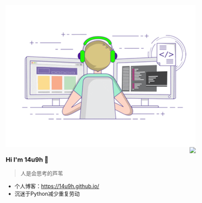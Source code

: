 <p align="center">
  <img align="center" src="https://raw.githubusercontent.com/14u9h/14u9h/main/developer.gif"/>
  <img align="right" src="https://github-readme-stats.vercel.app/api?username=14u9h&show_icons=true&icon_color=805AD5&text_color=718096&bg_color=ffffff&hide_title=true" />
</p>

  

### Hi I'm 14u9h 👋

> 人是会思考的芦苇

- 个人博客：https://14u9h.github.io/
- 沉迷于Python减少重复劳动


<!--
**14u9h/14u9h** is a ✨ _special_ ✨ repository because its `README.md` (this file) appears on your GitHub profile.

Here are some ideas to get you started:

- 🔭 I’m currently working on ...
- 🌱 I’m currently learning ...
- 👯 I’m looking to collaborate on ...
- 🤔 I’m looking for help with ...
- 💬 Ask me about ...
- 📫 How to reach me: ...
- 😄 Pronouns: ...
- ⚡ Fun fact: ...
-->
